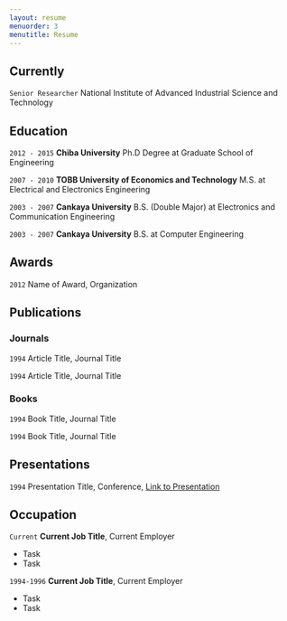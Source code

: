```yaml
---
layout: resume
menuorder: 3
menutitle: Resume
---
```

## Currently
`Senior Researcher`
National Institute of Advanced Industrial Science and Technology

## Education

`2012 - 2015`
__Chiba University__
Ph.D Degree at Graduate School of Engineering

`2007 - 2010`
__TOBB University of Economics and Technology__
M.S. at Electrical and Electronics Engineering 

`2003 - 2007`
__Cankaya University__
B.S. (Double Major) at Electronics and Communication Engineering 

`2003 - 2007`
__Cankaya University__
B.S. at Computer Engineering 

## Awards

`2012`
Name of Award, Organization 

## Publications

<!-- A list is also available [online](https://scholar.google.co.uk/citations?user=LTOTl0YAAAAJ) -->

### Journals

`1994`
Article Title, Journal Title

`1994`
Article Title, Journal Title

### Books

`1994`
Book Title, Journal Title

`1994`
Book Title, Journal Title


## Presentations

`1994`
Presentation Title, Conference, <a href="https://MyWebsite.tld/presentation1">Link to Presentation</a>


## Occupation

`Current`
__Current Job Title__, Current Employer 

- Task
- Task

`1994-1996`
__Current Job Title__, Current Employer 

- Task
- Task



<!-- ### Footer

Last updated: May 2013 -->


